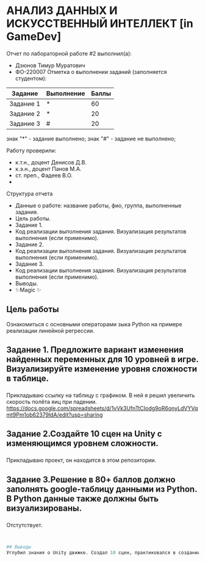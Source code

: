 # АНАЛИЗ ДАННЫХ И ИСКУССТВЕННЫЙ ИНТЕЛЛЕКТ [in GameDev]
Отчет по лабораторной работе #2 выполнил(а):
- Дзюнов Тимур Муратович
- ФО-220007
Отметка о выполнении заданий (заполняется студентом):

| Задание | Выполнение | Баллы |
| ------ | ------ | ------ |
| Задание 1 | * | 60 |
| Задание 2 | * | 20 |
| Задание 3 | # | 20 |

знак "*" - задание выполнено; знак "#" - задание не выполнено;

Работу проверили:
- к.т.н., доцент Денисов Д.В.
- к.э.н., доцент Панов М.А.
- ст. преп., Фадеев В.О.
- 
Структура отчета

- Данные о работе: название работы, фио, группа, выполненные задания.
- Цель работы.
- Задание 1.
- Код реализации выполнения задания. Визуализация результатов выполнения (если применимо).
- Задание 2.
- Код реализации выполнения задания. Визуализация результатов выполнения (если применимо).
- Задание 3.
- Код реализации выполнения задания. Визуализация результатов выполнения (если применимо).
- Выводы.
- ✨Magic ✨

## Цель работы
Ознакомиться с основными операторами зыка Python на примере реализации линейной регрессии.

## Задание 1. Предложите вариант изменения найденных переменных для 10 уровней в игре. Визуализируйте изменение уровня сложности в таблице. 
### 
Прикладываю ссылку на таблицу с графиком.
В ней я решил увеличить скорость полёта яиц при падении.
https://docs.google.com/spreadsheets/d/1vVk3UfnTtCIodg9oR6onyLdVYVqmt9Pm1ob62379ldA/edit?usp=sharing
## Задание 2.Создайте 10 сцен на Unity с изменяющимся уровнем сложности.
### 
Прикладываю проект, он находится в этом репозитории.
## Задание 3.Решение в 80+ баллов должно заполнять google-таблицу данными из Python. В Python данные также должны быть визуализированы.
###
Отстутствует.
```py


## Выводы
Углубил знания о Unity движке. Создал 10 сцен, практиковался в создании игры.
